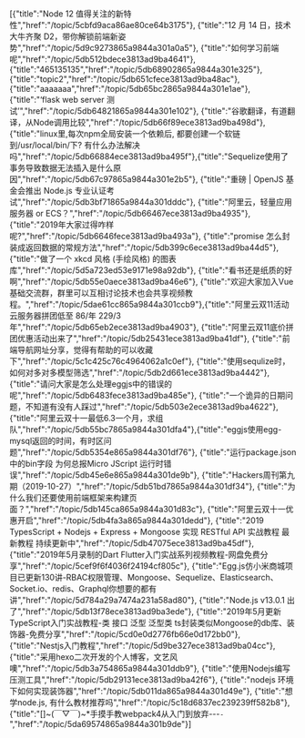 ##
  [{"title":"Node 12 值得关注的新特性","href":"/topic/5cbfd9aca86ae80ce64b3175"},
  {"title":"12 月 14 日，技术大牛齐聚 D2，带你解锁前端新姿势","href":"/topic/5d9c9273865a9844a301a0a5"},
  {"title":"如何学习前端呢","href":"/topic/5db512bdece3813ad9ba4641"},
  {"title":"465135135","href":"/topic/5db68902865a9844a301e325"},
  {"title":"topic2","href":"/topic/5db651cfece3813ad9ba48ac"},
  {"title":"aaaaaaa","href":"/topic/5db65bc2865a9844a301e1ae"},
  {"title":"‘flask web server 测试’","href":"/topic/5db64821865a9844a301e102"},
  {"title":"谷歌翻译，有道翻译，从Node调用比较","href":"/topic/5db66f89ece3813ad9ba498d"},
  {"title":"linux里,每次npm全局安装一个依赖后, 都要创建一个软链到/usr/local/bin/下? 有什么办法解决吗","href":"/topic/5db66884ece3813ad9ba495f"},{"title":"Sequelize使用了事务导致数据无法插入是什么原因","href":"/topic/5db67c97865a9844a301e2b5"},
  {"title":"重磅 | OpenJS 基金会推出 Node.js 专业认证考试","href":"/topic/5db3bf71865a9844a301dddc"},
  {"title":"阿里云，轻量应用服务器 or ECS？","href":"/topic/5db66467ece3813ad9ba4935"},
  {"title":"2019年大家过得咋样呢?","href":"/topic/5db6646fece3813ad9ba493a"},
  {"title":"promise 怎么封装成返回数据的常规方法","href":"/topic/5db399c6ece3813ad9ba44d5"},
  {"title":"做了一个 xkcd 风格 (手绘风格) 的图表库","href":"/topic/5d5a723ed53e9171e98a92db"},
  {"title":"看书还是纸质的好啊","href":"/topic/5db55e0aece3813ad9ba46e6"},
  {"title":"欢迎大家加入Vue基础交流群，群里可以互相讨论技术也会共享视频教程。","href":"/topic/5dae61cc865a9844a301ccb9"},{"title":"阿里云双11活动云服务器拼团低至 86/年 229/3年","href":"/topic/5db65eb2ece3813ad9ba4903"},
  {"title":"阿里云双11底价拼团优惠活动出来了","href":"/topic/5db25431ece3813ad9ba41df"},
  {"title":"前端导航网址分享，觉得有帮助的可以收藏下","href":"/topic/5c1c425c76c4964062a1c0ef"},
  {"title":"使用sequlize时，如何对多对多模型筛选","href":"/topic/5db2d661ece3813ad9ba4442"},
  {"title":"请问大家是怎么处理eggjs中的错误的呢","href":"/topic/5db6483fece3813ad9ba485e"},
  {"title":"一个诡异的日期问题，不知道有没有人踩过","href":"/topic/5db503e2ece3813ad9ba4622"},
  {"title":"阿里云双十一最低6.3一个月，求组队","href":"/topic/5db55bc7865a9844a301dfa4"},{"title":"eggjs使用egg-mysql返回的时间，有时区问题","href":"/topic/5db5354e865a9844a301df76"},
  {"title":"运行package.json中的bin字段 为何总报Micro JScript 运行时错误","href":"/topic/5db45e6e865a9844a301de9b"},
  {"title":"Hackers周刊第九期（2019-10-27）","href":"/topic/5db51bd7865a9844a301df34"},
  {"title":"为什么我们还要使用前端框架来构建页面？","href":"/topic/5db145ca865a9844a301d83c"},
  {"title":"阿里云双十一优惠开启","href":"/topic/5db4fa3a865a9844a301dedd"},
  {"title":"2019  TypesScript + Nodejs + Express + Mongoose 实现 RESTful API 实战教程 最新教程 持续更新中","href":"/topic/5db47075ece3813ad9ba45df"},
  {"title":"2019年5月录制的Dart Flutter入门实战系列视频教程-网盘免费分享","href":"/topic/5cef9f6f4036f24194cf805c"},
  {"title":"Egg.js仿小米商城项目已更新130讲-RBAC权限管理、Mongoose、Sequelize、Elasticsearch、Socket.io、redis、Graphql你想要的都有讲","href":"/topic/5d784a29a7474a231a58ad80"},
  {"title":"Node.js v13.0.1 出了","href":"/topic/5db13f78ece3813ad9ba3ede"},
  {"title":"2019年5月更新TypeScript入门实战教程-类 接口 泛型 泛型类 ts封装类似Mongoose的db库、装饰器-免费分享","href":"/topic/5cd0e0d2776fb66e0d172bb0"},
  {"title":"Nestjs入门教程","href":"/topic/5d9be327ece3813ad9ba04cc"},
  {"title":"采用hexo二次开发的个人博客，文艺风噢","href":"/topic/5db3a754865a9844a301ddb9"},
  {"title":"使用Nodejs编写压测工具","href":"/topic/5db29131ece3813ad9ba42f6"},
  {"title":"nodejs 环境下如何实现装饰器","href":"/topic/5db011da865a9844a301d49e"},
  {"title":"想学node.js, 有什么教材推荐吗","href":"/topic/5c18d6837ec239239ff582b8"},
  {"title":"[]~(￣▽￣)~*手摸手教webpack4从入门到放弃---`-`","href":"/topic/5da69574865a9844a301b9de"}]